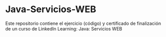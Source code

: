 # Java-Servicios-WEB
Este repositorio contiene el ejercicio (código) y certificado de finalización de un curso de LinkedIn Learning: Java: Servicios WEB
